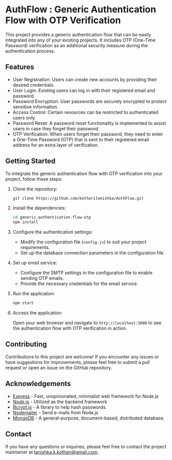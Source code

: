 # AuthFlow : Generic Authentication Flow with OTP Verification

This project provides a generic authentication flow that can be easily integrated into any of your existing projects. It includes OTP (One-Time Password) verification as an additional security measure during the authentication process.

## Features

- User Registration: Users can create new accounts by providing their desired credentials.
- User Login: Existing users can log in with their registered email and password.
- Password Encryption: User passwords are securely encrypted to protect sensitive information.
- Access Control: Certain resources can be restricted to authenticated users only.
- Password Reset: A password reset functionality is implemented to assist users in case they forget their password.
- OTP Verification: When users forget their password, they need to enter a One-Time Password (OTP) that is sent to their registered email address for an extra layer of verification.

## Getting Started

To integrate the generic authentication flow with OTP verification into your project, follow these steps:

1. Clone the repository:

   ```bash
   git clone https://github.com/kotharitanishka/AuthFlow.git
   ```

2. Install the dependencies:

   ```bash
   cd generic-authentication-flow-otp
   npm install
   ```

3. Configure the authentication settings:

   - Modify the configuration file (`config.js`) to suit your project requirements.
   - Set up the database connection parameters in the configuration file.

4. Set up email service:

   - Configure the SMTP settings in the configuration file to enable sending OTP emails.
   - Provide the necessary credentials for the email service.

5. Run the application:

   ```bash
   npm start
   ```

6. Access the application:

   Open your web browser and navigate to `http://localhost:3000` to see the authentication flow with OTP verification in action.


## Contributing

Contributions to this project are welcome! If you encounter any issues or have suggestions for improvements, please feel free to submit a pull request or open an issue on the GitHub repository.

## Acknowledgements

- [Express](https://expressjs.com/) - Fast, unopinionated, minimalist web framework for Node.js
- [Node.js](https://nodejs.org/en) - Utilized as the backend framework
- [Bcrypt.js](https://github.com/dcodeIO/bcrypt.js) - A library to help hash passwords.
- [Nodemailer](https://nodemailer.com/) - Send e-mails from Node.js
- [MongoDB](https://www.mongodb.com/) - A general-purpose, document-based, distributed database.

## Contact

If you have any questions or inquiries, please feel free to contact the project maintainer at tanishka.k.kothari@gmail.com.

